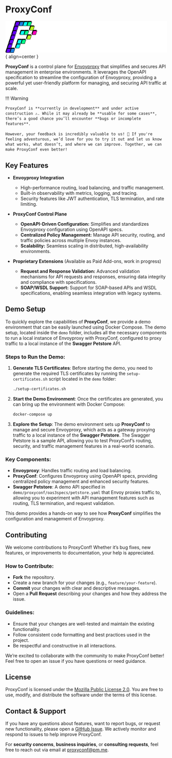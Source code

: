 # ProxyConf

![Image title](./assets/logow.png){ align=center } 

**ProxyConf** is a control plane for [Envoyproxy](https://www.envoyproxy.io/) that simplifies and secures API management in enterprise environments. It leverages the OpenAPI specification to streamline the configuration of Envoyproxy, providing a powerful yet user-friendly platform for managing, and securing API traffic at scale.


!!! Warning
    
    ProxyConf is **currently in development** and under active construction ⚠️. While it may already be **usable for some cases**, there’s a good chance you’ll encounter **bugs or incomplete features**.
    
    However, your feedback is incredibly valuable to us! 🚀 If you're feeling adventurous, we’d love for you to try it out and let us know what works, what doesn’t, and where we can improve. Together, we can make ProxyConf even better!


## Key Features

- **Envoyproxy Integration**
    - High-performance routing, load balancing, and traffic management.
    - Built-in observability with metrics, logging, and tracing.
    - Security features like JWT authentication, TLS termination, and rate limiting.

- **ProxyConf Control Plane**
    - **OpenAPI-Driven Configuration:** Simplifies and standardizes Envoyproxy configuration using OpenAPI specs.
    - **Centralized Policy Management:** Manage API security, routing, and traffic policies across multiple Envoy instances.
    - **Scalability:** Seamless scaling in distributed, high-availability environments.

- **Proprietary Extensions** (Available as Paid Add-ons, work in progress)
    - **Request and Response Validation:** Advanced validation mechanisms for API requests and responses, ensuring data integrity and compliance with specifications.
  - **SOAP/WSDL Support:**  Support for SOAP-based APIs and WSDL specifications, enabling seamless integration with legacy systems.


## Demo Setup

To quickly explore the capabilities of **ProxyConf**, we provide a demo environment that can be easily launched using Docker Compose. The demo setup, located inside the `demo` folder, includes all the necessary components to run a local instance of Envoyproxy with ProxyConf, configured to proxy traffic to a local instance of the **Swagger Petstore** API.

### Steps to Run the Demo:
1. **Generate TLS Certificates**: Before starting the demo, you need to generate the required TLS certificates by running the `setup-certificates.sh` script located in the `demo` folder:
   ```bash
   ./setup-certificates.sh
   ```
2. **Start the Demo Environment**: Once the certificates are generated, you can bring up the environment with Docker Compose:
   ```bash
   docker-compose up
   ```
3. **Explore the Setup**: The demo environment sets up **ProxyConf** to manage and secure Envoyproxy, which acts as a gateway proxying traffic to a local instance of the **Swagger Petstore**. The Swagger Petstore is a sample API, allowing you to test ProxyConf’s routing, security, and traffic management features in a real-world scenario.

### Key Components:
- **Envoyproxy**: Handles traffic routing and load balancing.
- **ProxyConf**: Configures Envoyproxy using OpenAPI specs, providing centralized policy management and enhanced security features.
- **Swagger Petstore**: A demo API specified in `demo/proxyconf/oas3specs/petstore.yaml` that Envoy proxies traffic to, allowing you to experiment with API management features such as routing, TLS termination, and request validation.

This demo provides a hands-on way to see how **ProxyConf** simplifies the configuration and management of Envoyproxy.

## Contributing

We welcome contributions to ProxyConf! Whether it’s bug fixes, new features, or improvements to documentation, your help is appreciated.

### How to Contribute:
- **Fork** the repository.
- Create a new branch for your changes (e.g., `feature/your-feature`).
- **Commit** your changes with clear and descriptive messages.
- Open a **Pull Request** describing your changes and how they address the issue.

### Guidelines:
- Ensure that your changes are well-tested and maintain the existing functionality.
- Follow consistent code formatting and best practices used in the project.
- Be respectful and constructive in all interactions.

We’re excited to collaborate with the community to make ProxyConf better! Feel free to open an issue if you have questions or need guidance.

##  License

ProxyConf is licensed under the [Mozilla Public License 2.0](https://www.mozilla.org/en-US/MPL/2.0/). You are free to use, modify, and distribute the software under the terms of this license.

## Contact & Support

If you have any questions about features, want to report bugs, or request new functionality, please open a [GitHub Issue](https://github.com/proxyconf/proxyconf/issues). We actively monitor and respond to issues to help improve ProxyConf.

For **security concerns**, **business inquiries**, or **consulting requests**, feel free to reach out via email at [proxyconf@pm.me](mailto:proxyconf@pm.me).
